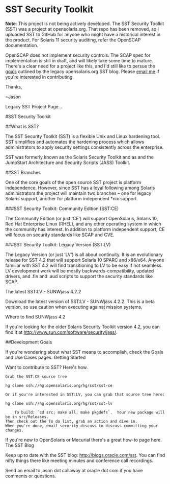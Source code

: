 SST Security Toolkit
====================

**Note**: This project is not being actively developed.  The SST Security Toolkit (SST) was a project at opensolaris.org.  That repo has been removed, so I uploaded SST to GitHub for anyone who might have a historical interest in the product.  For Solaris 11 security auditing, refer the OpenSCAP documentation.

OpenSCAP does not implement security controls.  The SCAP spec for implementation is still in draft, and will likely take some time to mature.  There's a clear need for a project like this, and I'd still like to persue the [goals](https://blogs.oracle.com/sst/entry/minutes_from_4_june_2010) outlined by the legacy opensolaris.org SST blog.  Please [email me](mailto:jason@jasoncallaway.com) if you're interested in contributing.

Thanks,

~Jason


Legacy SST Project Page...

#SST Security Toolkit

##What is SST?

The SST Security Toolkit (SST) is a flexible Unix and Linux hardening tool.  SST simplifies and automates the hardening process which allows administrators to apply security settings consistently across the enterprise.

SST was formerly known as the Solaris Security Toolkit and as and the JumpStart Architecture and Security Scripts (JASS) Toolkit.

##SST Branches

One of the core goals of the open source SST project is platform independence.  However, since SST has a loyal following among Solaris administrators the project will maintain two branches – one for legacy Solaris support, another for platform independent *nix support.

###SST Security Toolkit: Community Edition (SST:CE)

The Community Edition (or just ‘CE’) will support OpenSolaris, Solaris 10, Red Hat Enterprise Linux (RHEL), and any other operating system in which the community has interest.  In addition to platform independent support, CE will focus on security standards like SCAP and CVE.

###SST Security Toolkit: Legacy Version (SST:LV)

The Legacy Version (or just ‘LV’) is all about continuity.  It is an evolutionary release for SST 4.2 that will support Solaris 10 SPARC and x86/x64. Anyone familiar with SST 4.2 will find transitioning to LV to be easy if not seamless.  LV development work will be mostly backwards-compatibility, updated drivers, and .fin and .aud scripts to support the security standards like SCAP.

The latest SST:LV - SUNWjass 4.2.2

Download the latest version of SST:LV - SUNWjass 4.2.2.  This is a beta version, so use caution when executing against mission systems.

Where to find SUNWjass 4.2

If you're looking for the older Solaris Security Toolkit version 4.2, you can find it at http://www.sun.com/software/security/jass/.

##Development Goals

If you're wondering about what SST means to accomplish, check the Goals and Use Cases pages.
Getting Started

Want to contribute to SST?  Here's how.

    Grab the SST:CE source tree

    hg clone ssh://hg.opensolaris.org/hg/sst/sst-ce

    Or if you're interested in SST:LV, you can grab that source tree here:

    hg clone ssh://hg.opensolaris.org/hg/sst/sst-lv

        To build: `cd src; make all; make pkgdefs`.  Your new package will be in src/Releases.
    Then check out the To do list, grab an action and dive in.
    When you're done, email security-discuss to discuss committing your changes.

If you're new to OpenSolaris or Mecurial there's a great how-to page here.
The SST Blog

Keep up to date with the SST blog: http://blogs.oracle.com/sst.  You can find nifty things there like meeting minutes and conference call recordings.

Send an email to jason dot callaway at oracle dot com if you have comments or questions.

